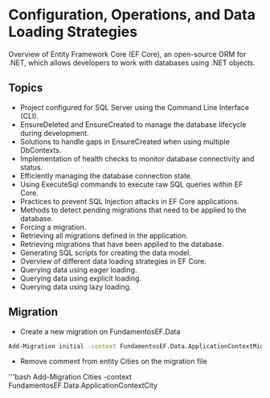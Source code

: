 # Configuration, Operations, and Data Loading Strategies

Overview of Entity Framework Core (EF Core), an open-source ORM for .NET, which allows developers to work with databases using .NET objects.

## Topics
- Project configured for SQL Server using the Command Line Interface (CLI).
- EnsureDeleted and EnsureCreated to manage the database lifecycle during development.
- Solutions to handle gaps in EnsureCreated when using multiple DbContexts.
- Implementation of health checks to monitor database connectivity and status.
- Efficiently managing the database connection state.
- Using ExecuteSql commands to execute raw SQL queries within EF Core.
- Practices to prevent SQL Injection attacks in EF Core applications.
- Methods to detect pending migrations that need to be applied to the database.
- Forcing a migration.
- Retrieving all migrations defined in the application.
- Retrieving migrations that have been applied to the database.
- Generating SQL scripts for creating the data model.
- Overview of different data loading strategies in EF Core.
- Querying data using eager loading.
- Querying data using explicit loading.
- Querying data using lazy loading.


## Migration

- Create a new migration on FundamentosEF.Data
 
```bash
Add-Migration initial -context FundamentosEF.Data.ApplicationContextMigrations
```
- Remove comment from entity Cities on the migration file

'''bash 
Add-Migration Cities -context FundamentosEF.Data.ApplicationContextCity
``` 


